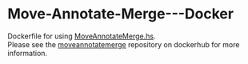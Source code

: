 # Move-Annotate-Merge---Docker
Dockerfile for using [MoveAnnotateMerge.hs](https://github.com/Matthew-Mosior/Move-Annotate-Merge).<br/>
Please see the [moveannotatemerge](https://hub.docker.com/r/matthewmosior/moveannotatemerge) repository on dockerhub for more information.
